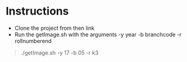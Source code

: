 # Instructions

* Clone the project from then link
* Run the getImage.sh with the arguments -y year -b branchcode -r rollnumberend 

> ./getImage.sh -y 17 -b 05 -r k3


